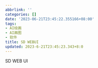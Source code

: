 ```yaml
---
abbrlink: ''
categories: []
date: '2023-06-21T23:45:22.355166+08:00'
tags:
- AI绘画
- AI画图
- 软件
title: SD WEBUI
updated: 2023-6-21T23:45:23.343+8:0
---
```

SD WEB UI
